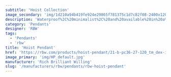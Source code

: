 ```yaml
---
subtitle: 'Hoist Collection'
image_secondary: 'img/1d210a94b419fe924e29865f781375c1d7c82f08-2400x1200.png'
description: 'Waterproof%2C%20minimalist%2C%20and%20available%20in%20a%20colorful%20variety%20of%20finishes%2C%20Hoist%20goes%20just%20about%20anywhere%3A%20indoors%20or%20outdoors%2C%20as%20a%20wall-mount%20or%20a%20pendant.%20With%20a%20range%20of%20sizes%20for%20its%20circular%20shade%2C%20make%20a%20statement%20large%20or%20small.'
category: 'Pendants'
designer: 'RBW'
tags:
  - 'Pendants'
  - 'rbw'
title: 'Hoist Pendant'
href: 'https://rbw.com/products/hoist-pendant/21-b-pc36-27-120_tm_dex-ip65'
image_primary: 'img/HP_default.jpg'
manufacturer: 'Rich Brilliant Willing'
slug: '/manufacturers/rbw/pendants/rbw-hoist-pendant'
---
```

